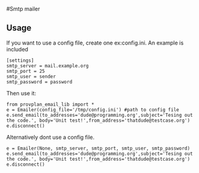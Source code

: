 #Smtp mailer

## Usage
If you want to use a config file, create one ex:config.ini. An example is included
```
[settings]
smtp_server = mail.example.org
smtp_port = 25
smtp_user = sender
smtp_password = password

```

Then use it:
```
from provplan_email_lib import *
e = Emailer(config_file='/tmp/config.ini') #path to config file
e.send_email(to_addresses='dude@programming.org',subject='Tesing out the code.', body='Unit test!',from_address='thatdude@testcase.org') 
e.disconnect()

```

Alternatively dont use a config file.
```
e = Emailer(None, smtp_server, smtp_port, smtp_user, smtp_password)
e.send_email(to_addresses='dude@programming.org',subject='Tesing out the code.', body='Unit test!',from_address='thatdude@testcase.org') 
e.disconnect()
```
